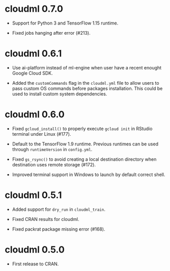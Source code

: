 # cloudml 0.7.0

- Support for Python 3 and TensorFlow 1.15 runtime.

- Fixed jobs hanging after error (#213).

# cloudml 0.6.1 

- Use ai-platform instead of ml-engine when user have a recent enought Google
  Cloud SDK.

- Added the `customCommands` flag in the `cloudml.yml` file to allow users to
  pass custom OS commands before packages installation. This could be used to
  install custom system dependencies.

# cloudml 0.6.0

- Fixed `gcloud_install()` to properly execute `gcloud init` in RStudio
  terminal under Linux (#177).

- Default to the TensorFlow 1.9 runtime. Previous runtimes can be used
  through `runtimeVersion` in `config.yml`.

- Fixed `gs_rsync()` to avoid creating a local destination directory when 
  destination uses remote storage (#172).

- Improved terminal support in Windows to launch by default correct shell.

# cloudml 0.5.1

- Added support for `dry_run` in `cloudml_train`.

- Fixed CRAN results for cloudml.

- Fixed packrat package missing error (#168).

# cloudml 0.5.0

- First release to CRAN.
